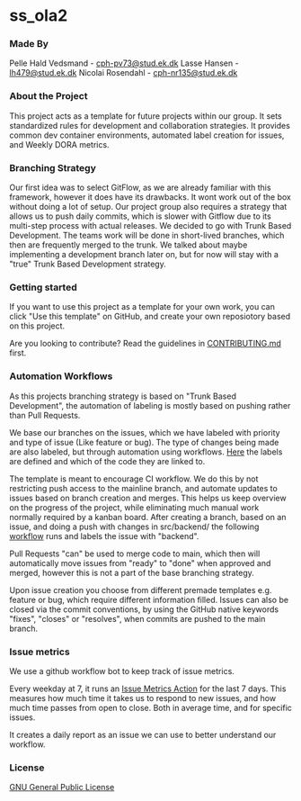 # ss_ola2

### Made By

Pelle Hald Vedsmand - cph-pv73@stud.ek.dk
Lasse Hansen - lh479@stud.ek.dk
Nicolai Rosendahl - cph-nr135@stud.ek.dk

### About the Project

This project acts as a template for future projects within our group. It sets standardized rules for development and collaboration strategies.
It provides common dev container environments, automated label creation for issues, and Weekly DORA metrics.


### Branching Strategy

Our first idea was to select GitFlow, as we are already familiar with this framework, however it does have its drawbacks. It wont work out of the box without doing a lot of setup. Our project group also requires a strategy that allows us to push daily commits, which is slower with Gitflow due to its multi-step process with actual releases.
We decided to go with Trunk Based Development. The teams work will be done in short-lived branches, which then are frequently merged to the trunk.
We talked about maybe implementing a development branch later on, but for now will stay with a "true" Trunk Based Development strategy.

### Getting started

If you want to use this project as a template for your own work, you can click "Use this template" on GitHub, and create your own reposiotory based on this project.

Are you looking to contribute? Read the guidelines in [CONTRIBUTING.md](CONTRIBUTING.md) first.

### Automation Workflows
As this projects branching strategy is based on "Trunk Based Development", the automation of labeling is mostly based on pushing rather than Pull Requests.

We base our branches on the issues, which we have labeled with priority and type of issue (Like feature or bug). The type of changes being made are also labeled, but through automation using workflows.
[Here](.github/labeler.yml) the labels are defined and which of the code they are linked to.

The template is meant to encourage CI workflow. We do this by not restricting push access to the mainline branch, and automate updates to issues based on branch creation and merges. This helps us keep overview on the progress of the project, while eliminating much manual work normally required by a kanban board.
After creating a branch, based on an issue, and doing a push with changes in src/backend/ the following [workflow](.github/workflows/labels-on-push.yml) runs and labels the issue with "backend".

Pull Requests "can" be used to merge code to main, which then will automatically move issues from "ready" to "done" when approved and merged, however this is not a part of the base branching strategy.

Upon issue creation you choose from different premade templates e.g. feature or bug, which require different information filled. Issues can also be closed via the commit conventions, by using the GitHub native keywords "fixes", "closes" or "resolves", when commits are pushed to the main branch.

### Issue metrics

We use a github workflow bot to keep track of issue metrics. 

Every weekday at 7, it runs an [Issue Metrics Action](https://github.com/marketplace/actions/issue-metrics) for the last 7 days. This measures how much time it takes us to respond to new issues, and how much time passes from open to close. Both in average time, and for specific issues.

It creates a daily report as an issue we can use to better understand our workflow. 

### License

[GNU General Public License](LICENSE)
